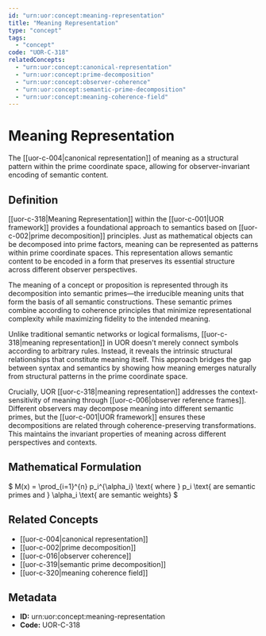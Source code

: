```yaml
---
id: "urn:uor:concept:meaning-representation"
title: "Meaning Representation"
type: "concept"
tags:
  - "concept"
code: "UOR-C-318"
relatedConcepts:
  - "urn:uor:concept:canonical-representation"
  - "urn:uor:concept:prime-decomposition"
  - "urn:uor:concept:observer-coherence"
  - "urn:uor:concept:semantic-prime-decomposition"
  - "urn:uor:concept:meaning-coherence-field"
---
```


# Meaning Representation

The [[uor-c-004|canonical representation]] of meaning as a structural pattern within the prime coordinate space, allowing for observer-invariant encoding of semantic content.

## Definition

[[uor-c-318|Meaning Representation]] within the [[uor-c-001|UOR framework]] provides a foundational approach to semantics based on [[uor-c-002|prime decomposition]] principles. Just as mathematical objects can be decomposed into prime factors, meaning can be represented as patterns within prime coordinate spaces. This representation allows semantic content to be encoded in a form that preserves its essential structure across different observer perspectives.

The meaning of a concept or proposition is represented through its decomposition into semantic primes—the irreducible meaning units that form the basis of all semantic constructions. These semantic primes combine according to coherence principles that minimize representational complexity while maximizing fidelity to the intended meaning.

Unlike traditional semantic networks or logical formalisms, [[uor-c-318|meaning representation]] in UOR doesn't merely connect symbols according to arbitrary rules. Instead, it reveals the intrinsic structural relationships that constitute meaning itself. This approach bridges the gap between syntax and semantics by showing how meaning emerges naturally from structural patterns in the prime coordinate space.

Crucially, UOR [[uor-c-318|meaning representation]] addresses the context-sensitivity of meaning through [[uor-c-006|observer reference frames]]. Different observers may decompose meaning into different semantic primes, but the [[uor-c-001|UOR framework]] ensures these decompositions are related through coherence-preserving transformations. This maintains the invariant properties of meaning across different perspectives and contexts.

## Mathematical Formulation

$
M(x) = \prod_{i=1}^{n} p_i^{\alpha_i} \text{ where } p_i \text{ are semantic primes and } \alpha_i \text{ are semantic weights}
$

## Related Concepts

- [[uor-c-004|canonical representation]]
- [[uor-c-002|prime decomposition]]
- [[uor-c-016|observer coherence]]
- [[uor-c-319|semantic prime decomposition]]
- [[uor-c-320|meaning coherence field]]

## Metadata

- **ID:** urn:uor:concept:meaning-representation
- **Code:** UOR-C-318
